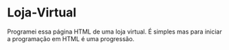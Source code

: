 # Loja-Virtual
Programei essa página HTML de uma loja virtual. É simples mas para iniciar a programação em HTML é uma progressão.

